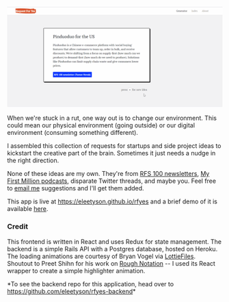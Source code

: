[![click to watch full RF Yes demo](src/animations/demo.gif)](https://www.loom.com/share/373112a1953945da8eb6c6236a1ae6b6)

When we're stuck in a rut, one way out is to change our environment. This could mean our physical environment (going outside) or our digital environment (consuming something different).

I assembled this collection of requests for startups and side project ideas to kickstart the creative part of the brain. Sometimes it just needs a nudge in the right direction.

None of these ideas are my own. They're from [RFS 100 newsletters](https://rfs100.substack.com/), [My First Million podcasts](https://thehustle.co/my-first-million-podcast/), disparate Twitter threads, and maybe you. Feel free to [email me](mailto:eleetyson@gmail.com?subject=👋) suggestions and I'll get them added.

This app is live at <https://eleetyson.github.io/rfyes> and a brief demo of it is available [here](https://www.loom.com/share/373112a1953945da8eb6c6236a1ae6b6).

### Credit
This frontend is written in React and uses Redux for state management. The backend is a simple Rails API with a Postgres database, hosted on Heroku. The loading animations are courtesy of Bryan Vogel via [LottieFiles](https://lottiefiles.com/). Shoutout to Preet Shihn for his work on [Rough Notation](https://roughnotation.com/) -- I used its React wrapper to create a simple highlighter animation.

\*To see the backend repo for this application, head over to <https://github.com/eleetyson/rfyes-backend>\*
